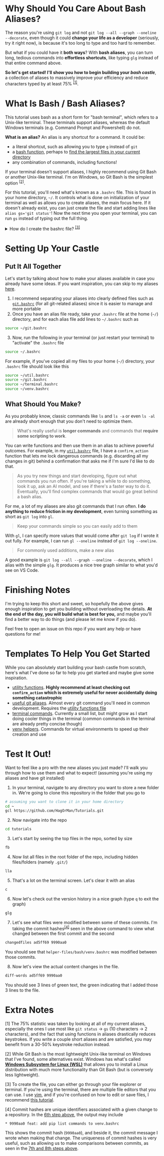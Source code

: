 # Why Should You Care About Bash Aliases?
The reason you're using `git log` and not `git log --all --graph --oneline --decorate`, even though it could **change your life as a developer** (seriously, try it right now), is because it's too long to type and too hard to remember.

But what if you could have it **both ways**? With **bash aliases**, you can turn long, tedious commands into **effortless shortcuts**, like typing `glg` instead of that entire command above.

**So let's get started! I'll show you how to begin building your *bash castle***, a collection of aliases to massively improve your efficiency and reduce characters typed by at least 75\% <sup>[\[1\]](#extra-notes)</sup>.

# What Is Bash / Bash Aliases?
This tutorial uses bash as a short form for "bash terminal", which refers to a Unix-like terminal. These terminals support aliases, whereas the default Windows terminals (e.g. Command Prompt and Powershell) do not.

**What is an alias?** An alias is any shortcut for a command. It could be:
- a literal shortcut, such as allowing you to type `g` instead of `git`
- a [bash function](https://tldp.org/LDP/abs/html/functions.html), perhaps to [find the largest files in your current directory](./helper-files/bash/terminal.bashrc)
- any combination of commands, including functions!

If your terminal doesn’t support aliases, I highly recommend using Git Bash or another Unix-like terminal. I'm on Windows, so Git Bash is the simplest option <sup>[\[2\]](#extra-notes)</sup>.

For this tutorial, you'll need what's known as a `.bashrc` file. This is found in your home directory, `~/`. It controls what is done on initialization of your terminal as well as allows you to create aliases, the main focus here. If it doesn't already exist, you can just create the file and start adding lines like `alias gs='git status'`! Now the next time you open your terminal, you can run `gs` instead of typing out the full thing.

<details>
    <summary>How do I create the bashrc file? <sup><a href="#extra-notes">[3]</a></sup></summary>

    cd ~
    vim .bashrc
    # if you don't have vim, nano and vi are other text editors you can use

</details>

# Setting Up Your Castle
## Put It All Together
Let's start by talking about how to make your aliases available in case you already have some ideas. If you want inspiration, you can skip to my aliases [here](#templates-to-help-you-get-started). 

1. I recommend separating your aliases into clearly defined files such as [`git.bashrc`](./helper-files/bash/git.bashrc) (for all git-related aliases) since it is easier to manage and more portable
2. Once you have an alias file ready, take your `.bashrc` file at the home (`~/`) directory, and for each alias file add lines to `~/.bashrc` such as
```bash
source ~/git.bashrc
```

3. Now, run the following in your terminal (or just restart your terminal) to "activate" the `.bashrc` file
```bash
source ~/.bashrc
```

For example, if you've copied all my files to your home (`~/`) directory, your `.bashrc` file should look like this
```bash
source ~/util.bashrc
source ~/git.bashrc
source ~/terminal.bashrc
source ~/venv.bashrc
```

## What Should You Make?
As you probably know, classic commands like `ls` and `ls -a` or even `ls -al` are already short enough that you don't need to optimize them.
> What's really useful is **longer commands** and commands that **require some scripting to work**.

You can write functions and then use them in an alias to achieve powerful outcomes. For example, in my [`util.bashrc`](./helper-files/bash/util.bashrc) file, I have a `confirm_action` function that lets me lock dangerous commands (e.g. discarding all my changes in git) behind a confirmation that asks me if I'm sure I'd like to do that.

> As you try new things and start developing, figure out what commands you run often. If you're taking a while to do something, look it up, ask an AI model, and see if there's a faster way to do it. Eventually, you'll find complex commands that would go great behind a bash alias.

For me, a lot of my aliases are also git commands that I run often. **I do anything to reduce friction in my development**, even turning something as short as `git log` into `gl`.
> Keep your commands simple so you can easily add to them

With `gl`, I can specify more values that would come after `git log` if I wrote it out fully. For example, I can run `gl --oneline` instead of `git log --oneline`.

> For commonly used additions, make a new alias

A good example is `git log --all --graph --oneline --decorate`, which I alias with the simple `glg`. It produces a nice tree graph similar to what you'd see on VS Code.

# Finishing Notes
I'm trying to keep this short and sweet, so hopefully the above gives enough inspiration to get you building without overloading the details. **At the end of the day, you will build what is best for you,** and maybe you'll find a better way to do things (and please let me know if you do).  

Feel free to open an issue on this repo if you want any help or have questions for me!

# Templates To Help You Get Started
While you can absolutely start building your bash castle from scratch, here's what I've done so far to help you get started and maybe give some inspiration.

- [utility functions](./helper-files/bash/util.bashrc). **Highly recommend at least checking out `confirm_action` which is extremely useful for never accidentally doing something catastrophic**
- [useful git aliases](./helper-files/bash/git.bashrc). Almost every git command you'll need in common development. Requires the [utility functions file](./helper-files/bash/util.bashrc)
- [terminal commands](./helper-files/bash/terminal.bashrc). Currently a small list, but might grow as I start doing cooler things in the terminal (common commands in the terminal are already pretty concise though)
- [venv helpers](./helper-files/bash/venv.bashrc). Commands for virtual environments to speed up their creation and use

# Test It Out!
Want to feel like a pro with the new aliases you just made? I'll walk you through how to use them and what to expect! (assuming you're using my aliases and have git installed)

1. In your terminal, navigate to any directory you want to store a new folder in. We're going to clone this repository in the folder that you go to
```bash
# assuming you want to clone it in your home directory
cd ~
gcl https://github.com/HagOrMan/Tutorials.git
```

2. Now navigate into the repo
```bash
cd tutorials
```

3. Let's start by seeing the top files in the repo, sorted by size
```bash
fb
```

4. Now list all files in the root folder of the repo, including hidden files/folders (namely `.git/`)
```bash
lla
```

5. That's a lot on the terminal screen. Let's clear it with an alias
```bash
c
```

6. Now let's check out the version history in a nice graph (type `q` to exit the graph)
```bash
glg
```

7. Let's see what files were modified between some of these commits. I'm taking the commit hashes<sup>[\[4\]](#extra-notes)</sup> seen in the above command to view what changed between the first commit and the second
```bash
changedfiles ad5ff69 9990aa0
```
You should see that `helper-files/bash/venv.bashrc` was modified between those commits.

8. Now let's view the actual content changes in the file. 
```bash
diff-words ad5ff69 9990aa0
```
You should see 3 lines of green text, the green indicating that I added those 3 lines to the file.

# Extra Notes
\[1\] The 75% statistic was taken by looking at all of my current aliases, especially the ones I use most like `git status` &#8594; `gs` (10 characters &#8594; 2 characters), and the fact that using functions in aliases drastically reduces keystrokes. If you write a couple short aliases and are satisfied, you may benefit from a 30-50% keystroke reduction instead.

\[2\] While Git Bash is the most lightweight Unix-like terminal on Windows that I've found, some alternatives exist. Windows has what's called [**Windows Subsystem for Linux (WSL)**](https://learn.microsoft.com/en-us/windows/wsl/install) that allows you to install a Linux distribution with much more functionality than Git Bash (but is conversely less lightweight).

\[3\] To create the file, you can either go through your file explorer or terminal. If you're using the terminal, there are multiple file editors that you can use. I use [vim](https://github.com/vim/vim), and if you're confused on how to edit or save files, I recommend [this tutorial](https://opensource.com/article/19/3/getting-started-vim).

\[4\] Commit hashes are unique identifiers associated with a given change to a repository. In the [6th step above](#test-it-out), the output may include
```
* 9990aa0 feat: add pip list commands to venv.bashrc
```
This shows the commit hash (`9990aa0`), and beside it, the commit message I wrote when making that change. The uniqueness of commit hashes is very useful, such as allowing us to make comparisons between commits, as seen in the [7th and 8th steps above](#test-it-out).
